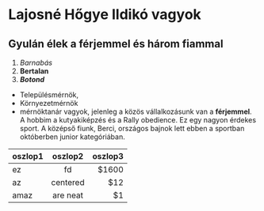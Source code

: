 # Lajosné Hőgye Ildikó vagyok
## Gyulán élek a férjemmel és három fiammal
1. *Barnabás*
1. **Bertalan**
1.  **_Botond_**
* Településmérnök, 
* Környezetmérnök 
* mérnöktanár vagyok, 
jelenleg a közös vállalkozásunk van a **__férjemmel__**.
A hobbim a kutyakiképzés és a Rally obedience. Ez egy nagyon érdekes sport. A középső fiunk, Berci, országos bajnok lett ebben a sportban októberben junior kategóriában. 

| oszlop1     | oszlop2           | oszlop3  |
| ------------- |:-------------:| -----:|
|ez     | fd | $1600 |
| az      | centered      |   $12 |
| amaz | are neat      |    $1 |